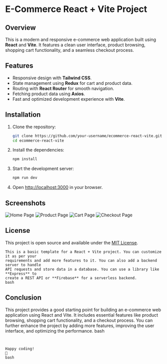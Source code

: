 # E-Commerce React + Vite Project

## Overview
This is a modern and responsive e-commerce web application built using **React** and **Vite**. It features a clean user interface, product browsing, shopping cart functionality, and a seamless checkout process.

## Features
- Responsive design with **Tailwind CSS**.
- State management using **Redux** for cart and product data.
- Routing with **React Router** for smooth navigation.
- Fetching product data using **Axios**.
- Fast and optimized development experience with **Vite**.

## Installation

1. Clone the repository:
   ```bash
   git clone https://github.com/your-username/ecommerce-react-vite.git
   cd ecommerce-react-vite

2. Install the dependencies:
   ```bash  
   npm install

3. Start the development server:
   ```bash
   npm run dev

4. Open [http://localhost:3000](http://localhost:3000) in your browser.

## Screenshots
![Home Page](/screenshots/home.png)
![Product Page](/screenshots/product.png)
![Cart Page](/screenshots/cart.png)
![Checkout Page](/screenshots/checkout.png)

## License
This project is open source and available under the [MIT License](LICENSE).
```
This is a basic template for a React + Vite project. You can customize it as per your
requirements and add more features to it. You can also add a backend server to handle
API requests and store data in a database. You can use a library like **Express** to
create a REST API or **Firebase** for a serverless backend.
bash
```

## Conclusion
This project provides a good starting point for building an e-commerce web application
using React and Vite. It includes essential features like product browsing, shopping
cart functionality, and a checkout process. You can further enhance the project by
adding more features, improving the user interface, and optimizing the performance.
bash
```


Happy coding! 
🚀
bash
```

